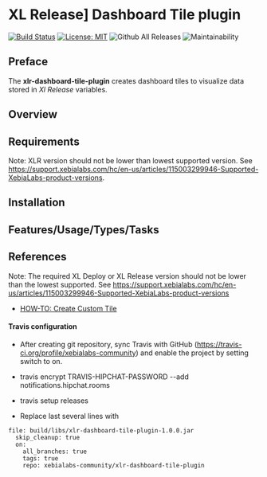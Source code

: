 # XL Release] Dashboard Tile plugin

[![Build Status][xlr-dashboard-tile-plugin-travis-image]][xlr-dashboard-tile-plugin-travis-url]
[![License: MIT][xlr-dashboard-tile-plugin-license-image]][xlr-dashboard-tile-plugin-license-url]
![Github All Releases][xlr-dashboard-tile-plugin-downloads-image]
![Maintainability][xlr-dashboard-tile-plugin-codeclimate-image]

[xlr-dashboard-tile-plugin-travis-image]: https://travis-ci.org/xebialabs-community/xlr-dashboard-tile-plugin.svg?branch=master
[xlr-dashboard-tile-plugin-travis-url]: https://travis-ci.org/xebialabs-community/xlr-dashboard-tile-plugin
[xlr-dashboard-tile-plugin-license-image]: https://img.shields.io/badge/License-MIT-yellow.svg
[xlr-dashboard-tile-plugin-license-url]: https://opensource.org/licenses/MIT
[xlr-dashboard-tile-plugin-downloads-image]: https://img.shields.io/github/downloads/xebialabs-community/xlr-dashboard-tile-plugin/total.svg
[xlr-dashboard-tile-plugin-codeclimate-image]: https://api.codeclimate.com/v1/badges/37d1db8e76b0f99995c5/maintainability

## Preface

The **xlr-dashboard-tile-plugin** creates dashboard tiles to visualize data stored in *Xl Release* variables.

## Overview

## Requirements

Note:  XLR version should not be lower than lowest supported version.  See <https://support.xebialabs.com/hc/en-us/articles/115003299946-Supported-XebiaLabs-product-versions>.

## Installation

## Features/Usage/Types/Tasks

## References

Note:  The required XL Deploy or XL Release version should not be lower than the lowest supported.  See https://support.xebialabs.com/hc/en-us/articles/115003299946-Supported-XebiaLabs-product-versions

* [HOW-TO: Create Custom Tile](https://docs.xebialabs.com/xl-release/how-to/create-custom-tiles.html)

#### Travis configuration

* After creating git repository, sync Travis with GitHub (https://travis-ci.org/profile/xebialabs-community) and enable the project by setting switch to on.

* travis encrypt TRAVIS-HIPCHAT-PASSWORD --add  notifications.hipchat.rooms

* travis setup releases

* Replace last several lines with  

```
file: build/libs/xlr-dashboard-tile-plugin-1.0.0.jar
  skip_cleanup: true
  on:
    all_branches: true
    tags: true
    repo: xebialabs-community/xlr-dashboard-tile-plugin
```
